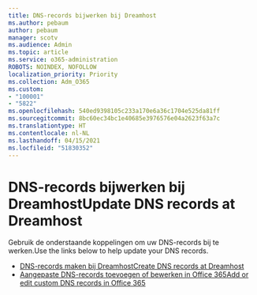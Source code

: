 ```yaml
---
title: DNS-records bijwerken bij Dreamhost
ms.author: pebaum
author: pebaum
manager: scotv
ms.audience: Admin
ms.topic: article
ms.service: o365-administration
ROBOTS: NOINDEX, NOFOLLOW
localization_priority: Priority
ms.collection: Adm_O365
ms.custom:
- "100001"
- "5822"
ms.openlocfilehash: 540ed9398105c233a170e6a36c1704e525da81ff
ms.sourcegitcommit: 8bc60ec34bc1e40685e3976576e04a2623f63a7c
ms.translationtype: HT
ms.contentlocale: nl-NL
ms.lasthandoff: 04/15/2021
ms.locfileid: "51830352"
---
```

# <a name="update-dns-records-at-dreamhost"></a><span data-ttu-id="d59bf-102">DNS-records bijwerken bij Dreamhost</span><span class="sxs-lookup"><span data-stu-id="d59bf-102">Update DNS records at Dreamhost</span></span>

<span data-ttu-id="d59bf-103">Gebruik de onderstaande koppelingen om uw DNS-records bij te werken.</span><span class="sxs-lookup"><span data-stu-id="d59bf-103">Use the links below to help update your DNS records.</span></span>

- [<span data-ttu-id="d59bf-104">DNS-records maken bij Dreamhost</span><span class="sxs-lookup"><span data-stu-id="d59bf-104">Create DNS records at Dreamhost</span></span>](https://docs.microsoft.com/microsoft-365/admin/dns/create-dns-records-at-dreamhost?view=o365-worldwide)
- [<span data-ttu-id="d59bf-105">Aangepaste DNS-records toevoegen of bewerken in Office 365</span><span class="sxs-lookup"><span data-stu-id="d59bf-105">Add or edit custom DNS records in Office 365</span></span>](https://docs.microsoft.com/microsoft-365/admin/setup/add-domain#add-or-edit-custom-dns-records)